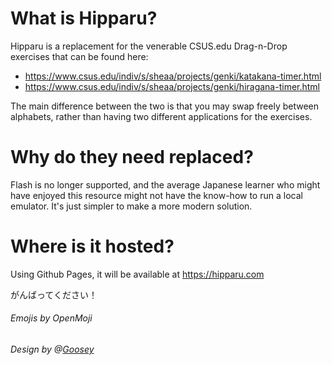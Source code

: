 # What is Hipparu?
 
Hipparu is a replacement for the venerable CSUS.edu Drag-n-Drop exercises that can be found here: 
 - https://www.csus.edu/indiv/s/sheaa/projects/genki/katakana-timer.html
 - https://www.csus.edu/indiv/s/sheaa/projects/genki/hiragana-timer.html
 
The main difference between the two is that you may swap freely between alphabets, rather than having two different applications for the exercises. 
 
# Why do they need replaced?

Flash is no longer supported, and the average Japanese learner who might have enjoyed this resource might not have the know-how to run a local emulator. It's just simpler to make a more modern solution. 

# Where is it hosted?

Using Github Pages, it will be available at https://hipparu.com

がんばってください！




###### Emojis by OpenMoji
###### Design by @[Goosey](https://www.lucybarlow.net)
